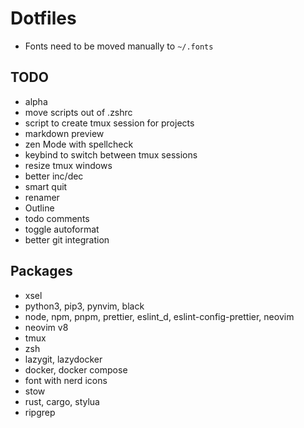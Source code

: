 # Dotfiles

- Fonts need to be moved manually to `~/.fonts`

## TODO

- alpha
- move scripts out of .zshrc
- script to create tmux session for projects
- markdown preview
- zen Mode with spellcheck
- keybind to switch between tmux sessions
- resize tmux windows
- better inc/dec
- smart quit
- renamer
- Outline
- todo comments
- toggle autoformat
- better git integration

## Packages

- xsel
- python3, pip3, pynvim, black
- node, npm, pnpm, prettier, eslint_d, eslint-config-prettier, neovim
- neovim v8
- tmux
- zsh
- lazygit, lazydocker
- docker, docker compose
- font with nerd icons
- stow
- rust, cargo, stylua
- ripgrep
